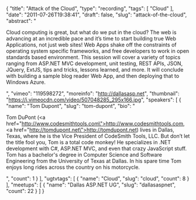 {
  "title": "Attack of the Cloud",
  "type": "recording",
  "tags": [
    "Cloud"
  ],
  "date": "2011-07-26T19:38:41",
  "draft": false,
  "slug": "attack-of-the-cloud",
  "abstract": "<p>Cloud computing is great, but what do we put in the cloud? The web is advancing at an incredible pace and it&rsquo;s time to start building true Web Applications, not just web sites! Web Apps shake off the constraints of operating system specific frameworks, and free developers to work in open standards based environment. This session will cover a variety of topics ranging from ASP.NET MVC development, unit testing, REST APIs, JSON, JQuery, ExtJS, tips and tricks, lessons learned, and more. It will conclude with building a sample blog reader Web App, and then deploying that to Windows Azure.</p>",
  "vimeo": "119598272",
  "moreinfo": "http://dallasasp.net",
  "thumbnail": "https://i.vimeocdn.com/video/507048285_295x166.jpg",
  "speakers": [
    {
      "name": "Tom Dupont",
      "slug": "tom-dupont",
      "bio": "<p>Tom DuPont (<a href=\"http://www.codesmithtools.com\">http://www.codesmithtools.com</a>, <a href=\"http://tomdupont.net\">http://tomdupont.net</a>) lives in Dallas, Texas, where he is the Vice President of CodeSmith Tools, LLC. But don&rsquo;t let the title fool you, Tom is a total code monkey! He specializes in .NET development with C#, ASP.NET MVC, and even that crazy JavaScript stuff. Tom has a bachelor's degree in Computer Science and Software Engineering from the University of Texas at Dallas. In his spare time Tom enjoys long rides across the country on his motorcycle.</p>",
      "count": 1
    }
  ],
  "ugtvtags": [
    {
      "name": "Cloud",
      "slug": "cloud",
      "count": 8
    }
  ],
  "meetups": [
    {
      "name": "Dallas ASP.NET UG",
      "slug": "dallasaspnet",
      "count": 22
    }
  ]
}